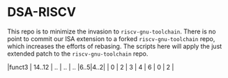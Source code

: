 # DSA-RISCV

This repo is to minimize the invasion to `riscv-gnu-toolchain`.
There is no point to commit our ISA extension to a forked
`riscv-gnu-toolchain` repo, which increases the efforts of rebasing.
The scripts here will apply the just extended patch to the
`riscv-gnu-toolchain` repo.

|funct3 | 14..12 | .. | .. | .. |6..5|4..2|
| 0     | 2      | 3  | 4  | 6  |  0 | 2  |
